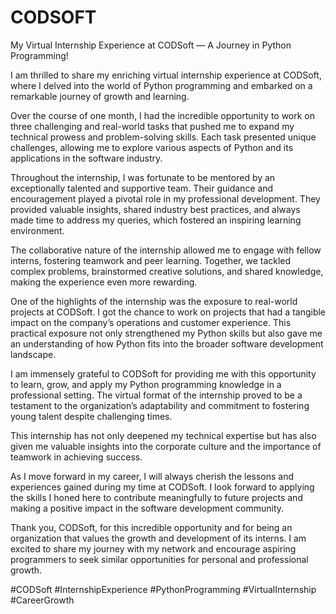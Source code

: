 # CODSOFT

My Virtual Internship Experience at CODSoft — A Journey in Python Programming!

I am thrilled to share my enriching virtual internship experience at CODSoft, where I delved into the world of Python programming and embarked on a remarkable journey of growth and learning.

Over the course of one month, I had the incredible opportunity to work on three challenging and real-world tasks that pushed me to expand my technical prowess and problem-solving skills. Each task presented unique challenges, allowing me to explore various aspects of Python and its applications in the software industry.

Throughout the internship, I was fortunate to be mentored by an exceptionally talented and supportive team. Their guidance and encouragement played a pivotal role in my professional development. They provided valuable insights, shared industry best practices, and always made time to address my queries, which fostered an inspiring learning environment.

The collaborative nature of the internship allowed me to engage with fellow interns, fostering teamwork and peer learning. Together, we tackled complex problems, brainstormed creative solutions, and shared knowledge, making the experience even more rewarding.

One of the highlights of the internship was the exposure to real-world projects at CODSoft. I got the chance to work on projects that had a tangible impact on the company’s operations and customer experience. This practical exposure not only strengthened my Python skills but also gave me an understanding of how Python fits into the broader software development landscape.

I am immensely grateful to CODSoft for providing me with this opportunity to learn, grow, and apply my Python programming knowledge in a professional setting. The virtual format of the internship proved to be a testament to the organization’s adaptability and commitment to fostering young talent despite challenging times.

This internship has not only deepened my technical expertise but has also given me valuable insights into the corporate culture and the importance of teamwork in achieving success.

As I move forward in my career, I will always cherish the lessons and experiences gained during my time at CODSoft. I look forward to applying the skills I honed here to contribute meaningfully to future projects and making a positive impact in the software development community.

Thank you, CODSoft, for this incredible opportunity and for being an organization that values the growth and development of its interns. I am excited to share my journey with my network and encourage aspiring programmers to seek similar opportunities for personal and professional growth.

#CODSoft #InternshipExperience #PythonProgramming #VirtualInternship #CareerGrowth

